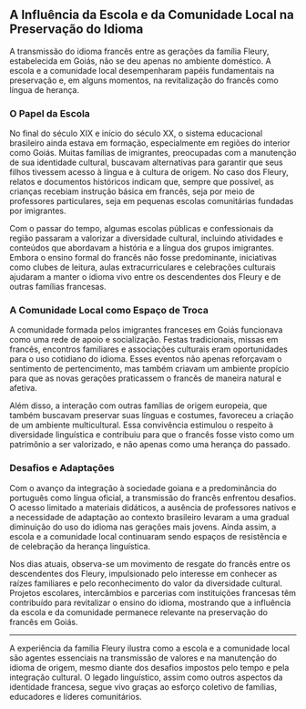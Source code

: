 ## A Influência da Escola e da Comunidade Local na Preservação do Idioma

A transmissão do idioma francês entre as gerações da família Fleury, estabelecida em Goiás, não se deu apenas no ambiente doméstico. A escola e a comunidade local desempenharam papéis fundamentais na preservação e, em alguns momentos, na revitalização do francês como língua de herança.

### O Papel da Escola

No final do século XIX e início do século XX, o sistema educacional brasileiro ainda estava em formação, especialmente em regiões do interior como Goiás. Muitas famílias de imigrantes, preocupadas com a manutenção de sua identidade cultural, buscavam alternativas para garantir que seus filhos tivessem acesso à língua e à cultura de origem. No caso dos Fleury, relatos e documentos históricos indicam que, sempre que possível, as crianças recebiam instrução básica em francês, seja por meio de professores particulares, seja em pequenas escolas comunitárias fundadas por imigrantes.

Com o passar do tempo, algumas escolas públicas e confessionais da região passaram a valorizar a diversidade cultural, incluindo atividades e conteúdos que abordavam a história e a língua dos grupos imigrantes. Embora o ensino formal do francês não fosse predominante, iniciativas como clubes de leitura, aulas extracurriculares e celebrações culturais ajudaram a manter o idioma vivo entre os descendentes dos Fleury e de outras famílias francesas.

### A Comunidade Local como Espaço de Troca

A comunidade formada pelos imigrantes franceses em Goiás funcionava como uma rede de apoio e socialização. Festas tradicionais, missas em francês, encontros familiares e associações culturais eram oportunidades para o uso cotidiano do idioma. Esses eventos não apenas reforçavam o sentimento de pertencimento, mas também criavam um ambiente propício para que as novas gerações praticassem o francês de maneira natural e afetiva.

Além disso, a interação com outras famílias de origem europeia, que também buscavam preservar suas línguas e costumes, favoreceu a criação de um ambiente multicultural. Essa convivência estimulou o respeito à diversidade linguística e contribuiu para que o francês fosse visto como um patrimônio a ser valorizado, e não apenas como uma herança do passado.

### Desafios e Adaptações

Com o avanço da integração à sociedade goiana e a predominância do português como língua oficial, a transmissão do francês enfrentou desafios. O acesso limitado a materiais didáticos, a ausência de professores nativos e a necessidade de adaptação ao contexto brasileiro levaram a uma gradual diminuição do uso do idioma nas gerações mais jovens. Ainda assim, a escola e a comunidade local continuaram sendo espaços de resistência e de celebração da herança linguística.

Nos dias atuais, observa-se um movimento de resgate do francês entre os descendentes dos Fleury, impulsionado pelo interesse em conhecer as raízes familiares e pelo reconhecimento do valor da diversidade cultural. Projetos escolares, intercâmbios e parcerias com instituições francesas têm contribuído para revitalizar o ensino do idioma, mostrando que a influência da escola e da comunidade permanece relevante na preservação do francês em Goiás.

---

A experiência da família Fleury ilustra como a escola e a comunidade local são agentes essenciais na transmissão de valores e na manutenção do idioma de origem, mesmo diante dos desafios impostos pelo tempo e pela integração cultural. O legado linguístico, assim como outros aspectos da identidade francesa, segue vivo graças ao esforço coletivo de famílias, educadores e líderes comunitários.